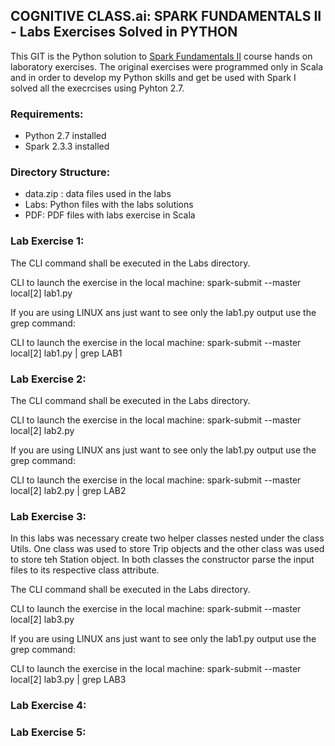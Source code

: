## COGNITIVE CLASS.ai: SPARK FUNDAMENTALS II - Labs Exercises Solved in PYTHON

This GIT is the Python solution to [Spark Fundamentals II](https://courses.competencies.ibm.com/courses/course-v1:BDU+BD0212EN+v1/about) course hands on laboratory exercises. The original exercises were programmed only in Scala and in order to develop my Python skills and get be used with Spark I solved all the execrcises using Pyhton 2.7.

### Requirements:

  * Python 2.7 installed
  * Spark 2.3.3  installed

### Directory Structure:

  * data.zip : data files used in the labs
  * Labs: Python files with the labs solutions
  * PDF: PDF files with labs exercise in Scala

### Lab Exercise 1:

The CLI command shall be executed in the Labs directory.

CLI to launch the exercise in the local machine: spark-submit --master local[2] lab1.py

If you are using LINUX ans just want to see only the lab1.py output use the grep command: 

CLI to launch the exercise in the local machine: spark-submit --master local[2] lab1.py | grep LAB1

### Lab Exercise 2:

The CLI command shall be executed in the Labs directory.

CLI to launch the exercise in the local machine: spark-submit --master local[2] lab2.py

If you are using LINUX ans just want to see only the lab1.py output use the grep command: 

CLI to launch the exercise in the local machine: spark-submit --master local[2] lab2.py | grep LAB2

### Lab Exercise 3:

In this labs was necessary create two helper classes nested under the class Utils. One class was used to store Trip objects and the other class was used to store teh Station object. In both classes the constructor parse the input files to its respective class attribute.

The CLI command shall be executed in the Labs directory.

CLI to launch the exercise in the local machine: spark-submit --master local[2] lab3.py

If you are using LINUX ans just want to see only the lab1.py output use the grep command: 

CLI to launch the exercise in the local machine: spark-submit --master local[2] lab3.py | grep LAB3

### Lab Exercise 4:


### Lab Exercise 5:
